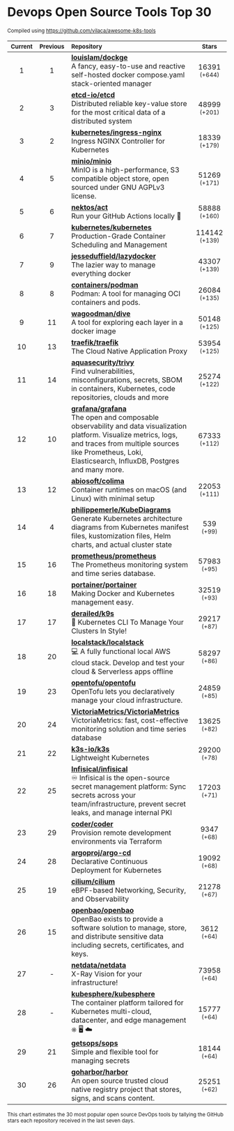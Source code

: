 # Devops Open Source Tools Top 30
<sup>Compiled using https://github.com/vilaca/awesome-k8s-tools</sup>
<div align="center">

|<sub>Current</sub>|<sub>Previous</sub>|<sub>Repository</sub>|<sub>Stars</sub>|
|:---:|:---:|:---|:---:|
|1|1|[**louislam/dockge**](https://github.com/louislam/dockge)<br/>A fancy, easy-to-use and reactive self-hosted docker compose.yaml stack-oriented manager|16391 <sup>(+644)</sup>|
|2|3|[**etcd-io/etcd**](https://github.com/etcd-io/etcd)<br/>Distributed reliable key-value store for the most critical data of a distributed system|48999 <sup>(+201)</sup>|
|3|2|[**kubernetes/ingress-nginx**](https://github.com/kubernetes/ingress-nginx)<br/>Ingress NGINX Controller for Kubernetes|18339 <sup>(+179)</sup>|
|4|5|[**minio/minio**](https://github.com/minio/minio)<br/>MinIO is a high-performance, S3 compatible object store, open sourced under GNU AGPLv3 license.|51269 <sup>(+171)</sup>|
|5|6|[**nektos/act**](https://github.com/nektos/act)<br/>Run your GitHub Actions locally 🚀|58888 <sup>(+160)</sup>|
|6|7|[**kubernetes/kubernetes**](https://github.com/kubernetes/kubernetes)<br/>Production-Grade Container Scheduling and Management|114142 <sup>(+139)</sup>|
|7|9|[**jesseduffield/lazydocker**](https://github.com/jesseduffield/lazydocker)<br/>The lazier way to manage everything docker|43307 <sup>(+139)</sup>|
|8|8|[**containers/podman**](https://github.com/containers/podman)<br/>Podman: A tool for managing OCI containers and pods.|26084 <sup>(+135)</sup>|
|9|11|[**wagoodman/dive**](https://github.com/wagoodman/dive)<br/>A tool for exploring each layer in a docker image|50148 <sup>(+125)</sup>|
|10|13|[**traefik/traefik**](https://github.com/traefik/traefik)<br/>The Cloud Native Application Proxy|53954 <sup>(+125)</sup>|
|11|14|[**aquasecurity/trivy**](https://github.com/aquasecurity/trivy)<br/>Find vulnerabilities, misconfigurations, secrets, SBOM in containers, Kubernetes, code repositories, clouds and more|25274 <sup>(+122)</sup>|
|12|10|[**grafana/grafana**](https://github.com/grafana/grafana)<br/>The open and composable observability and data visualization platform. Visualize metrics, logs, and traces from multiple sources like Prometheus, Loki, Elasticsearch, InfluxDB, Postgres and many more. |67333 <sup>(+112)</sup>|
|13|12|[**abiosoft/colima**](https://github.com/abiosoft/colima)<br/>Container runtimes on macOS (and Linux) with minimal setup|22053 <sup>(+111)</sup>|
|14|4|[**philippemerle/KubeDiagrams**](https://github.com/philippemerle/KubeDiagrams)<br/>Generate Kubernetes architecture diagrams from Kubernetes manifest files, kustomization files, Helm charts, and actual cluster state|539 <sup>(+99)</sup>|
|15|16|[**prometheus/prometheus**](https://github.com/prometheus/prometheus)<br/>The Prometheus monitoring system and time series database.|57983 <sup>(+95)</sup>|
|16|18|[**portainer/portainer**](https://github.com/portainer/portainer)<br/>Making Docker and Kubernetes management easy.|32519 <sup>(+93)</sup>|
|17|17|[**derailed/k9s**](https://github.com/derailed/k9s)<br/>🐶 Kubernetes CLI To Manage Your Clusters In Style!|29217 <sup>(+87)</sup>|
|18|20|[**localstack/localstack**](https://github.com/localstack/localstack)<br/>💻 A fully functional local AWS cloud stack. Develop and test your cloud & Serverless apps offline|58297 <sup>(+86)</sup>|
|19|23|[**opentofu/opentofu**](https://github.com/opentofu/opentofu)<br/>OpenTofu lets you declaratively manage your cloud infrastructure.|24859 <sup>(+85)</sup>|
|20|24|[**VictoriaMetrics/VictoriaMetrics**](https://github.com/VictoriaMetrics/VictoriaMetrics)<br/>VictoriaMetrics: fast, cost-effective monitoring solution and time series database|13625 <sup>(+82)</sup>|
|21|22|[**k3s-io/k3s**](https://github.com/k3s-io/k3s)<br/>Lightweight Kubernetes|29200 <sup>(+78)</sup>|
|22|25|[**Infisical/infisical**](https://github.com/Infisical/infisical)<br/>♾ Infisical is the open-source secret management platform: Sync secrets across your team/infrastructure, prevent secret leaks, and manage internal PKI|17203 <sup>(+71)</sup>|
|23|29|[**coder/coder**](https://github.com/coder/coder)<br/>Provision remote development environments via Terraform|9347 <sup>(+68)</sup>|
|24|28|[**argoproj/argo-cd**](https://github.com/argoproj/argo-cd)<br/>Declarative Continuous Deployment for Kubernetes|19092 <sup>(+68)</sup>|
|25|19|[**cilium/cilium**](https://github.com/cilium/cilium)<br/>eBPF-based Networking, Security, and Observability|21278 <sup>(+67)</sup>|
|26|15|[**openbao/openbao**](https://github.com/openbao/openbao)<br/>OpenBao exists to provide a software solution to manage, store, and distribute sensitive data including secrets, certificates, and keys.|3612 <sup>(+64)</sup>|
|27|-|[**netdata/netdata**](https://github.com/netdata/netdata)<br/>X-Ray Vision for your infrastructure!|73958 <sup>(+64)</sup>|
|28|-|[**kubesphere/kubesphere**](https://github.com/kubesphere/kubesphere)<br/>The container platform tailored for Kubernetes multi-cloud, datacenter, and edge management ⎈ 🖥 ☁️|15777 <sup>(+64)</sup>|
|29|21|[**getsops/sops**](https://github.com/getsops/sops)<br/>Simple and flexible tool for managing secrets|18144 <sup>(+64)</sup>|
|30|26|[**goharbor/harbor**](https://github.com/goharbor/harbor)<br/>An open source trusted cloud native registry project that stores, signs, and scans content.|25251 <sup>(+62)</sup>|


</div>

<sub>This chart estimates the 30 most popular open source DevOps tools by tallying the GitHub stars each repository received in the last seven days.</sub>
